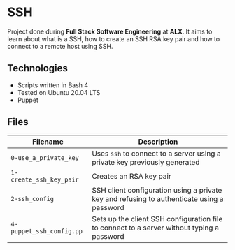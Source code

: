 # SSH
Project done during **Full Stack Software Engineering** at **ALX**. It aims to learn about what is a SSH, how to create an SSH RSA key pair and how to connect to a remote host using SSH.

## Technologies
* Scripts written in Bash 4
* Tested on Ubuntu 20.04 LTS
* Puppet 

## Files

| Filename | Description |
| -------- | ----------- |
| `0-use_a_private_key` | Uses `ssh` to connect to a server using a private key previously generated |
| `1-create_ssh_key_pair` | Creates an RSA key pair |
| `2-ssh_config` | SSH client configuration using a private key and refusing to authenticate using a password |
| `4-puppet_ssh_config.pp` | Sets up the client SSH configuration file to connect to a server without typing a password |
